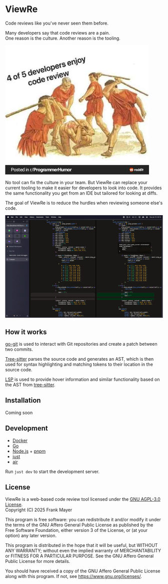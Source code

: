 # ViewRe

Code reviews like you've never seen them before.

Many developers say that code reviews are a pain.  
One reason is the culture. Another reason is the tooling.

![Meme of four guys hitting on one guy with the text "4 of 5 developers enjoy code review"](docs/meme.jpg)

No tool can fix the culture in your team.
But ViewRe can replace your current tooling to make it easier for developers to look into code.
It provides the same functionality you get from an IDE but tailored for looking at diffs.

The goal of ViewRe is to reduce the hurdles when reviewing someone else's code.

![Screenshot of ViewRe](docs/screenshot.webp)

## How it works

[go-git](https://github.com/go-git/go-git) is used to interact with Git repositories and create a patch between two commits.

[Tree-sitter](https://tree-sitter.github.io/tree-sitter/) parses the source code and generates an AST, which is then used for syntax highlighting and matching tokens to their location in the source code.

[LSP](https://microsoft.github.io/language-server-protocol/) is used to provide hover information and similar functionality based on the AST from [tree-sitter](https://tree-sitter.github.io/tree-sitter/).

## Installation

Coming soon

## Development

- [Docker](https://www.docker.com/)
- [Go](https://go.dev/)
- [Node.js](https://nodejs.org/en/) + [pnpm](https://pnpm.io/)
- [just](https://github.com/casey/just)
- [air](https://github.com/air-verse/air)

Run `just dev` to start the development server.

## License

ViewRe is a web-based code review tool licensed under the [GNU AGPL-3.0 License](https://www.gnu.org/licenses/agpl-3.0.html).  
Copyright (C) 2025  Frank Mayer

This program is free software: you can redistribute it and/or modify
it under the terms of the GNU Affero General Public License as published by
the Free Software Foundation, either version 3 of the License, or
(at your option) any later version.

This program is distributed in the hope that it will be useful,
but WITHOUT ANY WARRANTY; without even the implied warranty of
MERCHANTABILITY or FITNESS FOR A PARTICULAR PURPOSE. See the
GNU Affero General Public License for more details.

You should have received a copy of the GNU Affero General Public License
along with this program.  If not, see <https://www.gnu.org/licenses/>.

